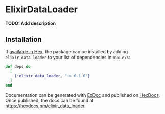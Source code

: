 # ElixirDataLoader

**TODO: Add description**

## Installation

If [available in Hex](https://hex.pm/docs/publish), the package can be installed
by adding `elixir_data_loader` to your list of dependencies in `mix.exs`:

```elixir
def deps do
  [
    {:elixir_data_loader, "~> 0.1.0"}
  ]
end
```

Documentation can be generated with [ExDoc](https://github.com/elixir-lang/ex_doc)
and published on [HexDocs](https://hexdocs.pm). Once published, the docs can
be found at <https://hexdocs.pm/elixir_data_loader>.

